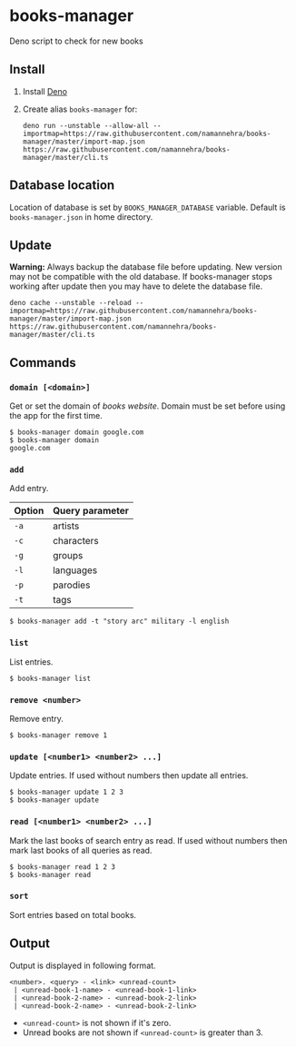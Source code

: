 # books-manager

Deno script to check for new books

## Install

1. Install [Deno](https://deno.land)

2. Create alias `books-manager` for:

    ```
    deno run --unstable --allow-all --importmap=https://raw.githubusercontent.com/namannehra/books-manager/master/import-map.json https://raw.githubusercontent.com/namannehra/books-manager/master/cli.ts
    ```

## Database location

Location of database is set by `BOOKS_MANAGER_DATABASE` variable. Default is
`books-manager.json` in home directory.

## Update

**Warning:** Always backup the database file before updating. New version may
not be compatible with the old database. If books-manager stops working after
update then you may have to delete the database file.

```
deno cache --unstable --reload --importmap=https://raw.githubusercontent.com/namannehra/books-manager/master/import-map.json https://raw.githubusercontent.com/namannehra/books-manager/master/cli.ts
```

## Commands

### `domain [<domain>]`
Get or set the domain of *books website*. Domain must be set before using the
app for the first time.
```
$ books-manager domain google.com
$ books-manager domain
google.com
```

### `add`
Add entry.

| Option | Query parameter |
|--------|-----------------|
| `-a`   | artists         |
| `-c`   | characters      |
| `-g`   | groups          |
| `-l`   | languages       |
| `-p`   | parodies        |
| `-t`   | tags            |
```
$ books-manager add -t "story arc" military -l english
```

### `list`
List entries.
```
$ books-manager list
```

### `remove <number>`
Remove entry.
```
$ books-manager remove 1
```

### `update [<number1> <number2> ...]`
Update entries. If used without numbers then update all entries.
```
$ books-manager update 1 2 3
$ books-manager update
```

### `read [<number1> <number2> ...]`
Mark the last books of search entry as read. If used without numbers then mark
last books of all queries as read.
```
$ books-manager read 1 2 3
$ books-manager read
```

### `sort`
Sort entries based on total books.

## Output
Output is displayed in following format.
```
<number>. <query> - <link> <unread-count>
 | <unread-book-1-name> - <unread-book-1-link>
 | <unread-book-2-name> - <unread-book-2-link>
 | <unread-book-2-name> - <unread-book-2-link>
```
- `<unread-count>` is not shown if it's zero.
- Unread books are not shown if `<unread-count>` is greater than 3.
